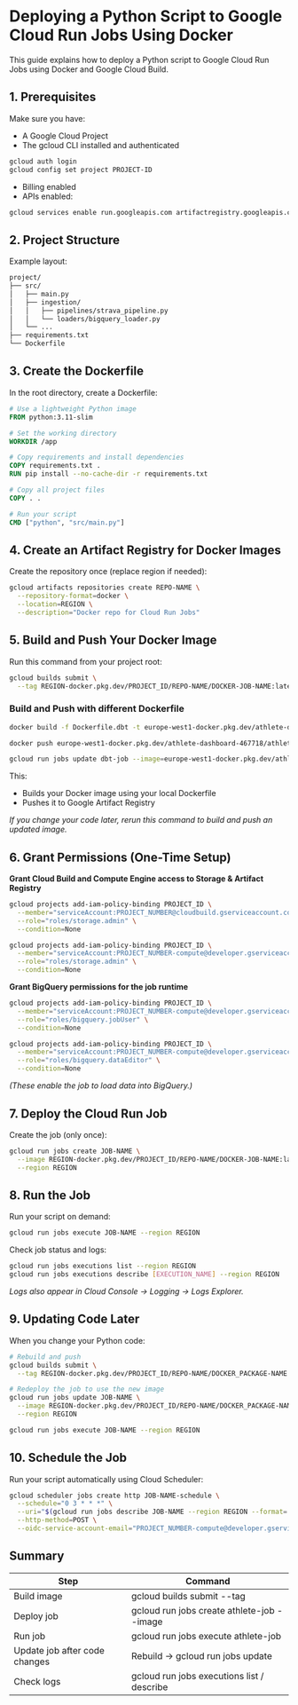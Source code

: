 # Deploying a Python Script to Google Cloud Run Jobs Using Docker

This guide explains how to deploy a Python script to Google Cloud Run Jobs using Docker and Google Cloud Build.

## 1. Prerequisites

Make sure you have:

- A Google Cloud Project
- The gcloud CLI installed and authenticated

```bash
gcloud auth login
gcloud config set project PROJECT-ID
```

- Billing enabled
- APIs enabled:

```bash
gcloud services enable run.googleapis.com artifactregistry.googleapis.com cloudbuild.googleapis.com bigquery.googleapis.com
```

## 2. Project Structure

Example layout:

```bash
project/
├── src/
│   ├── main.py
│   ├── ingestion/
│   │   ├── pipelines/strava_pipeline.py
│   │   └── loaders/bigquery_loader.py
│   └── ...
├── requirements.txt
└── Dockerfile
```

## 3. Create the Dockerfile

In the root directory, create a Dockerfile:

```dockerfile
# Use a lightweight Python image
FROM python:3.11-slim

# Set the working directory
WORKDIR /app

# Copy requirements and install dependencies
COPY requirements.txt .
RUN pip install --no-cache-dir -r requirements.txt

# Copy all project files
COPY . .

# Run your script
CMD ["python", "src/main.py"]
```

## 4. Create an Artifact Registry for Docker Images

Create the repository once (replace region if needed):

```bash
gcloud artifacts repositories create REPO-NAME \
  --repository-format=docker \
  --location=REGION \
  --description="Docker repo for Cloud Run Jobs"
```

## 5. Build and Push Your Docker Image

Run this command from your project root:

```bash
gcloud builds submit \
  --tag REGION-docker.pkg.dev/PROJECT_ID/REPO-NAME/DOCKER-JOB-NAME:latest
```

### Build and Push with different Dockerfile

```bash
docker build -f Dockerfile.dbt -t europe-west1-docker.pkg.dev/athlete-dashboard-467718/athlete-dashboard/dbt-job:latest .
```

```bash
docker push europe-west1-docker.pkg.dev/athlete-dashboard-467718/athlete-dashboard/dbt-job:latest 
```

```bash
gcloud run jobs update dbt-job --image=europe-west1-docker.pkg.dev/athlete-dashboard-467718/athlete-dashboard/dbt-job:latest --region=europe-west1 
```

This:
- Builds your Docker image using your local Dockerfile
- Pushes it to Google Artifact Registry

*If you change your code later, rerun this command to build and push an updated image.*

## 6. Grant Permissions (One-Time Setup)

**Grant Cloud Build and Compute Engine access to Storage & Artifact Registry**

```bash
gcloud projects add-iam-policy-binding PROJECT_ID \
  --member="serviceAccount:PROJECT_NUMBER@cloudbuild.gserviceaccount.com" \
  --role="roles/storage.admin" \
  --condition=None

gcloud projects add-iam-policy-binding PROJECT_ID \
  --member="serviceAccount:PROJECT_NUMBER-compute@developer.gserviceaccount.com" \
  --role="roles/storage.admin" \
  --condition=None
```

**Grant BigQuery permissions for the job runtime**
```bash
gcloud projects add-iam-policy-binding PROJECT_ID \
  --member="serviceAccount:PROJECT_NUMBER-compute@developer.gserviceaccount.com" \
  --role="roles/bigquery.jobUser" \
  --condition=None

gcloud projects add-iam-policy-binding PROJECT_ID \
  --member="serviceAccount:PROJECT_NUMBER-compute@developer.gserviceaccount.com" \
  --role="roles/bigquery.dataEditor" \
  --condition=None
```
*(These enable the job to load data into BigQuery.)*

## 7. Deploy the Cloud Run Job

Create the job (only once):

```bash
gcloud run jobs create JOB-NAME \
  --image REGION-docker.pkg.dev/PROJECT_ID/REPO-NAME/DOCKER-JOB-NAME:latest \
  --region REGION
```

## 8. Run the Job

Run your script on demand:

```bash
gcloud run jobs execute JOB-NAME --region REGION
```

Check job status and logs:

```bash
gcloud run jobs executions list --region REGION
gcloud run jobs executions describe [EXECUTION_NAME] --region REGION
```

*Logs also appear in Cloud Console → Logging → Logs Explorer.*

## 9. Updating Code Later

When you change your Python code:

```bash
# Rebuild and push
gcloud builds submit \
  --tag REGION-docker.pkg.dev/PROJECT_ID/REPO-NAME/DOCKER_PACKAGE-NAME:latest

# Redeploy the job to use the new image
gcloud run jobs update JOB-NAME \
  --image REGION-docker.pkg.dev/PROJECT_ID/REPO-NAME/DOCKER_PACKAGE-NAME:latest \
  --region REGION

gcloud run jobs execute JOB-NAME --region REGION
```


## 10. Schedule the Job

Run your script automatically using Cloud Scheduler:

```bash
gcloud scheduler jobs create http JOB-NAME-schedule \
  --schedule="0 3 * * *" \
  --uri="$(gcloud run jobs describe JOB-NAME --region REGION --format='value(latestCreatedExecution.uri)')" \
  --http-method=POST \
  --oidc-service-account-email="PROJECT_NUMBER-compute@developer.gserviceaccount.com"
```

## Summary

| Step  | Command |
|-------|---------|
| Build image	                  | gcloud builds submit --tag <artifact-url>
| Deploy job	                  | gcloud run jobs create athlete-job --image <artifact-url>
| Run job	                      | gcloud run jobs execute athlete-job
| Update job after code changes	| Rebuild → gcloud run jobs update
| Check logs	                  | gcloud run jobs executions list / describe
